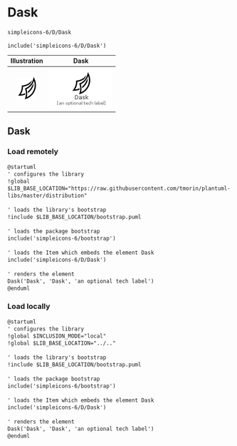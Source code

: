 # Dask


```text
simpleicons-6/D/Dask
```

```text
include('simpleicons-6/D/Dask')
```



| Illustration | Dask |
| :---: | :---: |
| ![illustration for Illustration](../../simpleicons-6/D/Dask.png) | ![illustration for Dask](../../simpleicons-6/D/Dask.Local.png) |




## Dask

### Load remotely
```plantuml
@startuml
' configures the library
!global $LIB_BASE_LOCATION="https://raw.githubusercontent.com/tmorin/plantuml-libs/master/distribution"

' loads the library's bootstrap
!include $LIB_BASE_LOCATION/bootstrap.puml

' loads the package bootstrap
include('simpleicons-6/bootstrap')

' loads the Item which embeds the element Dask
include('simpleicons-6/D/Dask')

' renders the element
Dask('Dask', 'Dask', 'an optional tech label')
@enduml
```

### Load locally
```plantuml
@startuml
' configures the library
!global $INCLUSION_MODE="local"
!global $LIB_BASE_LOCATION="../.."

' loads the library's bootstrap
!include $LIB_BASE_LOCATION/bootstrap.puml

' loads the package bootstrap
include('simpleicons-6/bootstrap')

' loads the Item which embeds the element Dask
include('simpleicons-6/D/Dask')

' renders the element
Dask('Dask', 'Dask', 'an optional tech label')
@enduml
```

